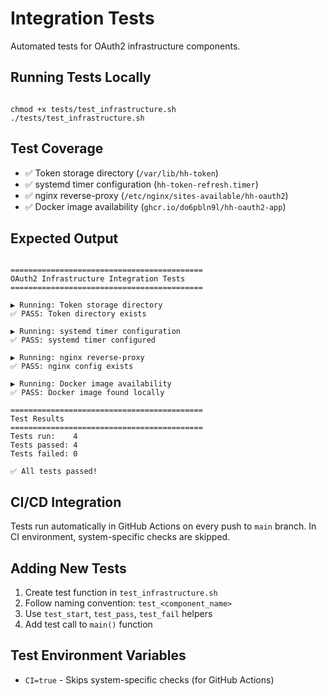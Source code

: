 
# Integration Tests

Automated tests for OAuth2 infrastructure components.

## Running Tests Locally

```

chmod +x tests/test_infrastructure.sh
./tests/test_infrastructure.sh

```

## Test Coverage

- ✅ Token storage directory (`/var/lib/hh-token`)
- ✅ systemd timer configuration (`hh-token-refresh.timer`)
- ✅ nginx reverse-proxy (`/etc/nginx/sites-available/hh-oauth2`)
- ✅ Docker image availability (`ghcr.io/do6pbln9l/hh-oauth2-app`)

## Expected Output

```

===========================================
OAuth2 Infrastructure Integration Tests
===========================================

▶ Running: Token storage directory
✅ PASS: Token directory exists

▶ Running: systemd timer configuration
✅ PASS: systemd timer configured

▶ Running: nginx reverse-proxy
✅ PASS: nginx config exists

▶ Running: Docker image availability
✅ PASS: Docker image found locally

===========================================
Test Results
===========================================
Tests run:    4
Tests passed: 4
Tests failed: 0

✅ All tests passed!

```

## CI/CD Integration

Tests run automatically in GitHub Actions on every push to `main` branch. In CI environment, system-specific checks are skipped.

## Adding New Tests

1. Create test function in `test_infrastructure.sh`
2. Follow naming convention: `test_<component_name>`
3. Use `test_start`, `test_pass`, `test_fail` helpers
4. Add test call to `main()` function

## Test Environment Variables

- `CI=true` - Skips system-specific checks (for GitHub Actions)

